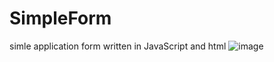 # SimpleForm
simle application form written in JavaScript and html
![image](https://github.com/crustaceano/SimpleForm/assets/126543814/f58fde26-70f6-490b-a9ae-e41f883d2827)
